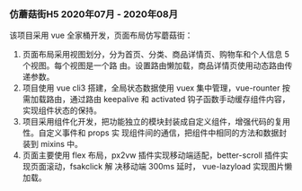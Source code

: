 ### 仿蘑菇街H5 2020年07月 - 2020年08月

该项目采用 vue 全家桶开发，页面布局仿写蘑菇街：
1. 页面布局采用视图划分，分为首页、分类、商品详情页、购物车和个人信息 5 个视图。每个视图是一个路
由。设置路由懒加载，商品详情页使用动态路由传递参数。
2. 项目使用 vue cli3 搭建，全局状态数据使用 vuex 集中管理，vue-rounter 按需加载路由，通过路由
keepalive 和 activated 钩子函数手动缓存组件内容，实现组件状态的保持。
3. 项目采用组件化开发，把功能独立的模块封装成自定义组件，增强代码的复用性。自定义事件和 props 实
现组件间的通信，把组件中相同的方法和数据封装到 mixins 中。
4. 页面主要使用 flex 布局，px2vw 插件实现移动端适配，better-scroll 插件实现页面滚动，fsakclick 解
决移动端 300ms 延时， vue-lazyload 实现图片懒加载。
